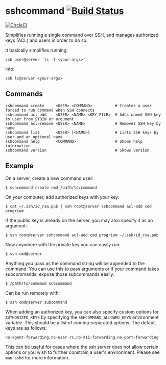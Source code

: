 # sshcommand [![Build Status](https://img.shields.io/circleci/project/dokku/sshcommand/master.svg?style=flat-square "Build Status")](https://circleci.com/gh/dokku/sshcommand/tree/master) 

[![CircleCI](https://img.shields.io/circleci/project/dokku/sshcommand/master.svg?style=flat-square "Build Status")](https://circleci.com/gh/Filipe-Souza/sshcommand/tree/master)

Simplifies running a single command over SSH, and manages authorized keys (ACL) and users in order to do so.

It basically simplifies running:

```
ssh user@server 'ls -l <your-args>'
```

into:

```
ssh ls@server <your-args>
```

## Commands

```shell
sshcommand create     <USER> <COMMAND>          # Creates a user forced to run command when SSH connects
sshcommand acl-add    <USER> <NAME> <KEY_FILE>  # Adds named SSH key to user from STDIN or argument
sshcommand acl-remove <USER> <NAME>             # Removes SSH key by name
sshcommand list       <USER> [<NAME>]           # Lists SSH keys by user and an optional name
sshcommand help       <COMMAND>                 # Shows help information
sshcommand version                              # Shows version
```

## Example

On a server, create a new command user:

    $ sshcommand create cmd /path/to/command

On your computer, add authorized keys with your key:

    $ cat ~/.ssh/id_rsa.pub | ssh root@server sshcommand acl-add cmd progrium

If the public key is already on the server, you may also specify it as an argument:

    $ ssh root@server sshcommand acl-add cmd progrium ~/.ssh/id_rsa.pub

Now anywhere with the private key you can easily run:

    $ ssh cmd@server

Anything you pass as the command string will be appended to the command. You can use this
to pass arguments or if your command takes subcommands, expose those subcommands easily.

    $ /path/to/command subcommand

Can be run remotely with:

    $ ssh cmd@server subcommand

When adding an authorized key, you can also specify custom options for `AUTHORIZED_KEYS`
by specifying the `SSHCOMMAND_ALLOWED_KEYS` environment variable. This should be a list
of comma-separated options. The default keys are as follows:

```
no-agent-forwarding,no-user-rc,no-X11-forwarding,no-port-forwarding
```

This can be useful for cases where the ssh server does not allow certain options or you
wish to further constrain a user's environment. Please see `man sshd` for more information.
